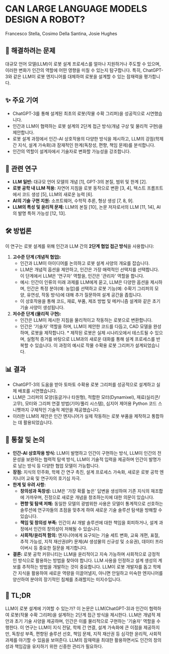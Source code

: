 # CAN LARGE LANGUAGE MODELS DESIGN A ROBOT?

Francesco Stella, Cosimo Della Santina, Josie Hughes

## 🧩 해결하려는 문제

대규모 언어 모델(LLM)이 로봇 설계 프로세스를 얼마나 지원하거나 주도할 수 있으며, 이러한 변화가 인간의 역할에 어떤 영향을 미칠 수 있는지 탐구합니다. 특히, ChatGPT-3와 같은 LLM이 로봇 엔지니어를 대체하여 로봇을 설계할 수 있는 잠재력을 평가합니다.

## ✨ 주요 기여

- ChatGPT-3를 통해 설계된 최초의 로봇(작물 수확 그리퍼)을 성공적으로 시연했습니다.
- 인간과 LLM이 협력하는 로봇 설계의 2단계 접근 방식(개념 구상 및 물리적 구현)을 제안합니다.
- 로봇 설계 과정에서 인간-AI 상호작용의 다양한 방식을 제시하고, LLM의 강점(학제 간 지식, 설계 가속화)과 잠재적인 한계(독창성, 편향, 책임 문제)를 분석합니다.
- 인간의 역할이 설계자에서 기술자로 변화할 가능성을 강조합니다.

## 📎 관련 연구

- **LLM 일반:** 대규모 언어 모델의 개념 [1], GPT-3의 본질, 범위 및 한계 [2].
- **로봇 공학 내 LLM 적용:** 자연어 지침을 로봇 동작으로 변환 [3, 4], 텍스트 프롬프트에서 코드 생성 [5], LLM의 새로운 능력 [6].
- **AI의 기술 구현 지원:** 소프트웨어, 수학적 추론, 형상 생성 [7, 8, 9].
- **LLM의 특성 및 윤리적 문제:** LLM의 본질 [10], 논문 저자로서의 LLM [11, 14], AI의 발명 특허 가능성 [12, 13].

## 🛠️ 방법론

이 연구는 로봇 설계를 위해 인간과 LLM 간의 **2단계 협업 접근 방식**을 사용합니다:

1. **고수준 단계 (개념적 협업):**
   - 인간과 LLM이 아이디어를 논의하고 로봇 설계 사양의 개요를 잡습니다.
   - LLM은 개념적 옵션을 제안하고, 인간은 가장 매력적인 선택지를 선택합니다. 이 단계에서 LLM은 '연구자' 역할을, 인간은 '관리자' 역할을 합니다.
   - 예시: 인간이 인류의 미래 과제를 LLM에게 묻고, LLM은 다양한 옵션을 제시하며, 인간은 특정 분야(예: 농업)를 선택하고 로봇 기능(예: 수확기 그리퍼의 모양, 유연성, 작동 방식)에 대해 추가 질문하여 설계 공간을 좁힙니다.
   - 이 상호작용을 통해 코드, 재료, 부품, 제조 방법 및 메커니즘 설계와 같은 초기 기술 사양이 생성됩니다.
2. **저수준 단계 (물리적 구현):**
   - 인간은 LLM이 제시한 지침을 물리적이고 작동하는 로봇으로 변환합니다.
   - 인간은 '기술자' 역할을 하며, LLM이 제안한 코드를 다듬고, CAD 모델을 완성하며, 로봇을 제작합니다. \* 제작된 로봇은 실제 시나리오에서 테스트될 수 있으며, 실험적 증거를 바탕으로 LLM과의 새로운 대화를 통해 설계 프로세스를 반복할 수 있습니다.
     이 과정의 예시로 작물 수확용 로봇 그리퍼가 설계되었습니다.

## 📊 결과

- ChatGPT-3의 도움을 받아 토마토 수확용 로봇 그리퍼를 성공적으로 설계하고 실제 배포를 시연했습니다.
- LLM은 그리퍼의 모양(둥글거나 타원형), 적합한 모터(Dynamixel), 재료(실리콘/고무), 모터와 그리퍼 연결 방법(기어/풀리 시스템), 심지어 제어용 Python 코드 스니펫까지 구체적인 기술적 제안을 제공했습니다.
- 이러한 LLM의 제안은 인간 엔지니어가 실제 작동하는 로봇 부품을 제작하고 통합하는 데 활용되었습니다.

## 🧠 통찰 및 논의

- **인간-AI 상호작용 방식:** LLM이 발명하고 인간이 구현하는 방식, LLM이 인간의 전문성을 보완하는 협력적 탐색 방식, LLM이 기술적 입력을 제공하며 인간이 발명가로 남는 방식 등 다양한 협업 모델이 가능합니다.
- **장점:** 지식의 민주화, 학제 간 연구 촉진, 설계 프로세스 가속화, 새로운 로봇 공학 엔지니어 교육 및 연구자의 호기심 자극.
- **한계 및 우려 사항:**
  - **창의성과 독창성:** LLM은 '가장 확률 높은' 답변을 생성하여 기존 지식의 재조합에 가까우며, 진정으로 새로운 개념을 창조하는지에 대한 의문이 있습니다.
  - **편향 및 탐색 저해:** 동일한 모델의 광범위한 사용은 모델이 통계적으로 선호하는 솔루션에 연구자들의 초점을 맞추게 하여 새로운 기술 솔루션 탐색을 방해할 수 있습니다.
  - **책임 및 창의성 부족:** 인간이 AI 개발 솔루션에 대한 책임을 회피하거나, 설계 과정에서 인간의 창의성이 저해될 수 있습니다.
  - **사회적/윤리적 함의:** 엔지니어에게 요구되는 기술 세트 변화, 교육 개편, 표절, 추적 가능성, 지적 재산권(IP) 문제(AI 생성물의 신규성 및 소유권), 데이터 프라이버시 등 중요한 질문을 제기합니다.
- **결론:** 로봇 공학 커뮤니티는 LLM을 윤리적이고 지속 가능하며 사회적으로 긍정적인 방식으로 활용하는 방법을 찾아야 합니다. LLM 사용을 인정하고 설계 생성의 계보를 추적하는 방법을 개발하는 것이 중요합니다. LLM이 로봇 개발자를 돕고 학제 간 지식을 활용하여 새로운 역량을 이끌어낼지, 아니면 안일하고 미숙한 엔지니어를 양산하여 분야의 장기적인 침체를 초래할지는 미지수입니다.

## 📌 TL;DR

LLM이 로봇 설계에 기여할 수 있는가? 이 논문은 LLM(ChatGPT-3)과 인간이 협력하여 로봇(작물 수확 그리퍼)을 설계하는 2단계 접근 방식을 제시한다. LLM은 개념적 제안과 초기 기술 사양을 제공하며, 인간은 이를 물리적으로 구현하는 '기술자' 역할을 수행한다. 이 연구는 LLM이 지식 전달, 학제 간 연결, 설계 가속화에 큰 이점을 제공하지만, 독창성 부족, 편향된 솔루션 선호, 책임 문제, 지적 재산권 등 심각한 윤리적, 사회적 과제를 야기할 수 있음을 보여준다. LLM의 잠재력을 최대한 활용하면서도 인간의 창의성과 책임감을 유지하기 위한 신중한 관리가 필요하다.
